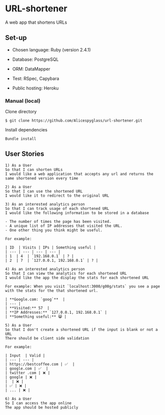 
# URL-shortener
A web app that shortens URLs

## Set-up
- Chosen language: Ruby (version 2.4.1)
- Database: PostgreSQL
- ORM: DataMapper
- Test: RSpec, Capybara

- Public hosting: Heroku



### Manual (local)
Clone directory
```
$ git clone https://github.com/Alicespyglass/url-shortener.git
```
Install dependencies
```
Bundle install
```


## User Stories
```
1) As a User
So that I can shorten URLs
I would like a web application that accepts any url and returns the same shortened version every time
```
```
2) As a User
So that I can use the shortened URL
I would like it to redirect to the original URL
```
```
3) As an interested analytics person
So that I can track usage of each shortened URL
I would like the following information to be stored in a database

- The number of times the page has been visited.
- A unique list of IP addresses that visited the URL.
- One other thing you think might be useful.

For example:

| ID  | Visits | IPs | Something useful |
| --- | --- | --- | --- |
| 1  | 4  | `192.168.0.1` | ? |
| 2  | 7  | `127.0.0.1, 192.168.0.1` | ? |
```
```
4) As an interested analytics person
So that I can view the analytics for each shortened URL
I would like the app the display the stats for each shortened URL

For example: When you visit `localhost:3000/g00g/stats` you see a page with the stats for the that shortened url.

| **Google.com: `goog`**  |
| --- |
| **Visited:** 57  |
| **IP Addresses:** `127.0.0.1, 192.168.0.1` |
| **Something useful:** 😸 |
```
```
5) As a User
So that I don't create a shortened URL if the input is blank or not a URL
There should be client side validation

For example:

| Input  | Valid |
| --- | --- |
| https://bestcoffee.com | ✅  |
| google.com | ✅  |
| twitter .com | ❌ |
| google | ❌ |
|  | ❌ |
| ✅ | ❌ |
| ... | ❌ |
```
```
6) As a User
So I can access the app online
The app should be hosted publicly
```
